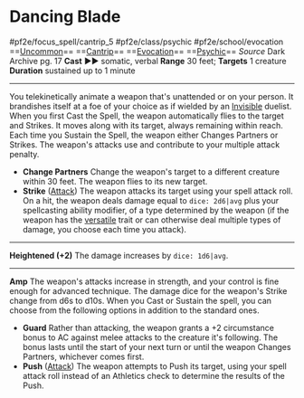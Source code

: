 # Dancing Blade
#pf2e/focus_spell/cantrip_5 #pf2e/class/psychic  #pf2e/school/evocation 
==[Uncommon](Uncommon.md)== ==[Cantrip](Cantrip.md)== ==[Evocation](Evocation.md)== ==[Psychic](Psychic.md)==
*Source* Dark Archive pg. 17
**Cast** ►► somatic, verbal
**Range** 30 feet; **Targets** 1 creature
**Duration** sustained up to 1 minute

---
You telekinetically animate a weapon that's unattended or on your person. It brandishes itself at a foe of your choice as if wielded by an [Invisible](Invisible.md) duelist. When you first Cast the Spell, the weapon automatically flies to the target and Strikes. It moves along with its target, always remaining within reach. Each time you Sustain the Spell, the weapon either Changes Partners or Strikes. The weapon's attacks use and contribute to your multiple attack penalty.
- **Change Partners** Change the weapon's target to a different creature within 30 feet. The weapon flies to its new target.
- **Strike** ([Attack](Attack.md)) The weapon attacks its target using your spell attack roll. On a hit, the weapon deals damage equal to `dice: 2d6|avg` plus your spellcasting ability modifier, of a type determined by the weapon (if the weapon has the [versatile](versatile) trait or can otherwise deal multiple types of damage, you choose each time you attack).

<hr>

**Heightened (+2)** The damage increases by `dice: 1d6|avg`.

---
**Amp** The weapon's attacks increase in strength, and your control is fine enough for advanced technique. The damage dice for the weapon's Strike change from d6s to d10s. When you Cast or Sustain the spell, you can choose from the following options in addition to the standard ones.
- **Guard** Rather than attacking, the weapon grants a +2 circumstance bonus to AC against melee attacks to the creature it's following. The bonus lasts until the start of your next turn or until the weapon Changes Partners, whichever comes first.
- **Push** ([Attack](Attack.md)) The weapon attempts to Push its target, using your spell attack roll instead of an Athletics check to determine the results of the Push.